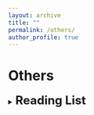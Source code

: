 ```yaml
---
layout: archive
title: ""
permalink: /others/
author_profile: true
---
```


<!-- {% if author.googlescholar %}
  You can also find my articles on <u><a href="{{author.googlescholar}}">my Google Scholar profile</a>.</u>
{% endif %}

{% include base_path %}

{% for post in site.publications reversed %}
  {% include archive-single.html %}
{% endfor %} -->

# Others

<details>
<summary> 
<b><font size = "+2">Reading List</font></b>
</summary>
<ul>
  <details>
  <summary> 
  <b>Quantum Many-Body Physics and Quantum Field Theory</b>
  </summary>
  <ul>
  <li>Quantum Theory of Many-Particle Systems (Fetter/Walacka)</li>
  <li>Quantum Many-Particle Systems (Negele/Orland)</li>
  <li>Introduction to Many-Body Physics (Coleman)</li>
  <li>Methods of Quantum Field Theory in Statistical Physics (Abrikosov/Gorkov/Dzyaloshinski)</li>
  <li>A Guide to Feynman Diagrams in the Many-Body Problem (Mattuck)</li>
  <li>Nonequilibrium Many-Body Theory of Quantum Systems - A Modern Introduction (Stefanucci/van Leeuwen)</li>
  <li>Condensed Matter Field Theory (Altland/Simons)</li>
  <li>Quantum Field Theory of Non-equilibium States (Rammer)</li>
  <li>Field Theory of Non-equilibrium Systems (Kamenev)</li>
  <li>Renormalization Group and Effective Field Theory Approaches to Many-Body systems (Polonyi/Schwenk)</li>
  <li>Path Integrals and Quantum Processes (Swanson)</li>
  <li>Ultracold Quantum Fields (Stoof/Gubbels/Dickerscheid)</li>
  <li>Self-consistent Quantum Field Theory and Bosonization for Strongly Correlated Electron Systems (Haussmann)</li>
  </ul>
  </details>

  <details>
  <summary> 
  <b>Electronic Structure and Quantum Chemistry</b>
  </summary>
  <ul>
  <li>Interacting Electrons (Martin/Reining/Ceperley)</li>
  <li>Electronic Structure (Martin)</li>
  <li>Density Functional Theory: An Advanced Course (Engel/Dreizler)</li>
  <li>Time-Dependent Density-Functional Theory: Concepts and Applications (Ullrich)</li>
  <li>Modern Quantum Chemistry (Szabo/Ostlund)</li>
  <li>Molecular Electronic-Structure Theory (Helgaker/Jørgensen/Olsen)</li> 
  <li>Introduction to Relativistic Quantum Chemistry (Dyall/Fægri)</li>
  <li>Relativistic Quantum Chemistry: The Fundamental Theory of Molecular Science (Reiher/Wolf)</li>
  <li>Many-Body Approach to Electronic Excitations (Bechstedt)</li>
  </ul>
  </details>

  <details>
  <summary> 
  <b>Open Quantum System</b>
  </summary>
  <ul>
  <li>The Theory of Open Quantum Systems (Petruccione/Breuer)</li>
  </ul>
  </details>

  <details>
  <summary> 
  <b>Quantum Computation</b>
  </summary>
  <ul>
  <li>Quantum Computation and Quantum Information (Nielsen/Chuang)</li>
  </ul>
  </details>

  <details>
  <summary> 
  <b>Solid State Physics</b>
  </summary>
  <ul>
  <li>Introduction to Solid State Physics (Kittel)</li>
  <li>Solid State Physics (Ashcroft/Mermin)</li>
  </ul>
  </details>

  <details>
  <summary> 
  <b>Quantum Physics</b>
  </summary>
  <ul>
  <li>Introduction to Quantum Mechanics (Griffith)</li>
  <li>Modern Quantum Mechanics (Sakurai/Napolitano)</li>
  <li>Principles of Quantum Mechanics (Shankar)</li>
  <li>Green's Functions in Quantum Physics (Economou)</li>
  </ul>
  </details>

  <details>
  <summary> 
  <b>Statistical Physics</b>
  </summary>
  <ul>
  <li>Statistical Mechanics (Pathria/Beale)</li>
  <li>Introduction to Modern Statistical Mechanics (Chandler)</li>
  <li>Statistical Mechanics: Theory and Molecular Simulation (Tuckerman)</li>
  <li>Nonequilibrium Statistical Mechanics (Zwanzig)</li>
  <li>Statistical Physics of Particles (Kardar)</li>
  <li>Statistical Physics of Fields (Kardar)</li>
  </ul>
  </details>

  <details>
  <summary> 
  <b>Chemical Physics</b>
  </summary>
  <ul>
  <li>Chemical Applications of Group Theory (Cotton)</li>
  <li>Symmetry and Spectroscopy: An Introduction to Vibrational and Electronic Spectroscopy (Harris/Bertolucci)</li>
  <li>Charge and Energy Transfer Dynamics in Molecular Systems (May/Kühn)</li>
  <li>Chemical Dynamics in Condensed Phases: Relaxation, Transfer, and Reactions in Condensed Molecular Systems (Nitzan)</li>
  </ul>
  </details>

  <details>
  <summary> 
  <b>Electrodynamics</b>
  </summary>
  <ul>
  <li>Introduction to Electrodynamics (Griffith)</li>
  <li>Classical Electrodynamics (Jackson)</li>
  </ul>
  </details>

  <details>
  <summary> 
  <b>Classical Mechanics</b>
  </summary>
  <ul>
  <li>Mechanics (Landau/Lifshitz)</li>
  <li>Classical Mechanics (Goldstein/Poole/Safko)</li>
  <li>Mathematical Methods of Classical Mechanics (Arnold)</li>
  </ul>
  </details>

  <details>
  <summary> 
  <b>Mathematical Physics</b>
  </summary>
  <ul>
  <li>Mathematical Methods for Physics and Engineering: A Comprehensive Guide (Riley/Hobson/Bence)</li>
  <li>A Course in Modern Mathematical Physics: Groups, Hilbert Space and Differential Geometry (Szekeres)</li>
  <li>Mathematical Physics: A Modern Introduction to Its Foundations (Hassani)</li>
  <li>Group Theory: Application to the Physics of Condensed Matter (Dresselhaus/Dresselhaus/Jorio)</li>
  </ul>
  </details>

  <details>
  <summary> 
  <b>Mathematics</b>
  </summary>
  <ul>
  <li>Mathematical Analysis (Zorich)</li>
  <li>Introduction to Algebra (Kostrikin)</li>
  <li>Linear Algebra Done Right (Axler)</li>
  <li>Algebra (Michael Artin)</li>
  <li>Complex Analysis (Ahlfors)</li>
  <li>Matrix Computations (Golub/Van Loan)</li>
  </ul>
  </details>
</ul>
</details>